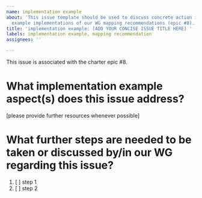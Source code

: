 ```yaml
---
name: implementation example
about: 'This issue template should be used to discuss concrete action items regarding
  example implementations of our WG mapping recommendations (epic #8). '
title: 'implementation example: [ADD YOUR CONCISE ISSUE TITLE HERE] '
labels: implementation example, mapping recommendation
assignees: ''

---
```


This issue is associated with the charter epic #8.

# What implementation example aspect(s) does this issue address?
[please provide further resources whenever possible]

# What further steps are needed to be taken or discussed by/in our WG regarding this issue?

1. [ ] step 1
2. [ ] step 2
